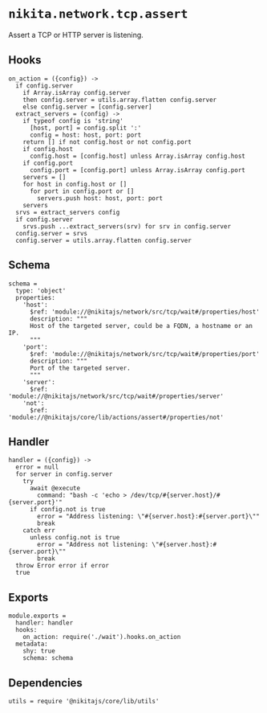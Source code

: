 
# `nikita.network.tcp.assert`

Assert a TCP or HTTP server is listening.

## Hooks

    on_action = ({config}) ->
      if config.server
        if Array.isArray config.server
        then config.server = utils.array.flatten config.server
        else config.server = [config.server]
      extract_servers = (config) ->
        if typeof config is 'string'
          [host, port] = config.split ':'
          config = host: host, port: port
        return [] if not config.host or not config.port
        if config.host
          config.host = [config.host] unless Array.isArray config.host
        if config.port
          config.port = [config.port] unless Array.isArray config.port
        servers = []
        for host in config.host or []
          for port in config.port or []
            servers.push host: host, port: port
        servers
      srvs = extract_servers config
      if config.server
        srvs.push ...extract_servers(srv) for srv in config.server
      config.server = srvs
      config.server = utils.array.flatten config.server

## Schema

    schema =
      type: 'object'
      properties:
        'host':
          $ref: 'module://@nikitajs/network/src/tcp/wait#/properties/host'
          description: """
          Host of the targeted server, could be a FQDN, a hostname or an IP.
          """
        'port':
          $ref: 'module://@nikitajs/network/src/tcp/wait#/properties/port'
          description: """
          Port of the targeted server.
          """
        'server':
          $ref: 'module://@nikitajs/network/src/tcp/wait#/properties/server'
        'not':
          $ref: 'module://@nikitajs/core/lib/actions/assert#/properties/not'


## Handler

    handler = ({config}) ->
      error = null
      for server in config.server
        try
          await @execute
            command: "bash -c 'echo > /dev/tcp/#{server.host}/#{server.port}'"
          if config.not is true
            error = "Address listening: \"#{server.host}:#{server.port}\""
            break
        catch err
          unless config.not is true
            error = "Address not listening: \"#{server.host}:#{server.port}\""
            break
      throw Error error if error
      true

## Exports

    module.exports =
      handler: handler
      hooks:
        on_action: require('./wait').hooks.on_action
      metadata:
        shy: true
        schema: schema

## Dependencies

    utils = require '@nikitajs/core/lib/utils'
